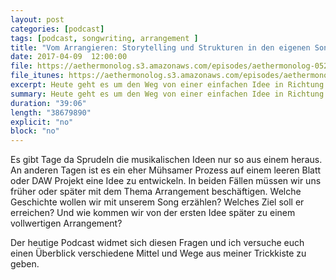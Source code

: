 ```yaml
---
layout: post
categories: [podcast]
tags: [podcast, songwriting, arrangement ]
title: "Vom Arrangieren: Storytelling und Strukturen in den eigenen Songs - #052"
date: 2017-04-09  12:00:00
file: https://aethermonolog.s3.amazonaws.com/episodes/aethermonolog-052.mp3
file_itunes: https://aethermonolog.s3.amazonaws.com/episodes/aethermonolog-052.m4a
excerpt: Heute geht es um den Weg von einer einfachen Idee in Richtung eines Arrangements. Es gibt verschiedene Stilmittel, Rollen und Funktionen im Arrangement, die uns dabei helfen können mit dem Ablauf des Songs die Geschichte oder Funktion des Tracks zu betonen und bestmöglich zu übermitteln. Diese schauen wir uns heute etwas genauer an.
summary: Heute geht es um den Weg von einer einfachen Idee in Richtung eines Arrangements. Es gibt verschiedene Stilmittel, Rollen und Funktionen im Arrangement, die uns dabei helfen können mit dem Ablauf des Songs die Geschichte oder Funktion des Tracks zu betonen und bestmöglich zu übermitteln. Diese schauen wir uns heute etwas genauer an. Details Sendung findet ihr im <a href="https://aethermonolog.de/podcast/episode-052.html">Blog Artikel auf aethermonolog.de</a>.
duration: "39:06"
length: "38679890"
explicit: "no"
block: "no"
---
```


Es gibt Tage da Sprudeln die musikalischen Ideen nur so aus einem heraus. An anderen Tagen ist es ein eher Mühsamer Prozess auf einem leeren Blatt oder DAW Projekt eine Idee zu entwickeln. In beiden Fällen müssen wir uns früher oder später mit dem Thema Arrangement beschäftigen. Welche Geschichte wollen wir mit unserem Song erzählen? Welches Ziel soll er erreichen? Und wie kommen wir von der ersten Idee später zu einem vollwertigen Arrangement?

Der heutige Podcast widmet sich diesen Fragen und ich versuche euch einen Überblick verschiedene Mittel und Wege aus meiner Trickkiste zu geben.
